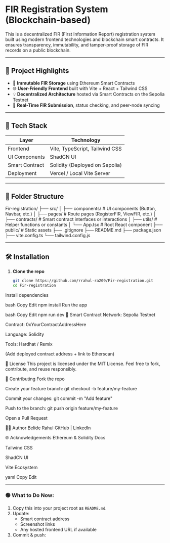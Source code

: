 # FIR Registration System (Blockchain-based)

This is a decentralized FIR (First Information Report) registration system built using modern frontend technologies and blockchain smart contracts. It ensures transparency, immutability, and tamper-proof storage of FIR records on a public blockchain.

---

## 🚀 Project Highlights

- 🔐 **Immutable FIR Storage** using Ethereum Smart Contracts
- 🌐 **User-Friendly Frontend** built with Vite + React + Tailwind CSS
- 💡 **Decentralized Architecture** hosted via Smart Contracts on the Sepolia Testnet
- 🧾 **Real-Time FIR Submission**, status checking, and peer-node syncing

---

## 🧱 Tech Stack

| Layer         | Technology                         |
|---------------|-------------------------------------|
| Frontend      | Vite, TypeScript, Tailwind CSS     |
| UI Components | ShadCN UI                          |
| Smart Contract| Solidity (Deployed on Sepolia)     |
| Deployment    | Vercel / Local Vite Server         |

---

## 📁 Folder Structure

Fir-registration/
├── src/
│ ├── components/ # UI components (Button, Navbar, etc.)
│ ├── pages/ # Route pages (RegisterFIR, ViewFIR, etc.)
│ ├── contracts/ # Smart contract interfaces or interactions
│ ├── utils/ # Helper functions or constants
│ └── App.tsx # Root React component
├── public/ # Static assets
├── .gitignore
├── README.md
├── package.json
├── vite.config.ts
└── tailwind.config.js


---

## 🛠️ Installation

1. **Clone the repo**
   ```bash
   git clone https://github.com/rrahul-ra209/Fir-registration.git
   cd Fir-registration
Install dependencies

bash
Copy
Edit
npm install
Run the app

bash
Copy
Edit
npm run dev
🔗 Smart Contract
Network: Sepolia Testnet

Contract: 0xYourContractAddressHere

Language: Solidity

Tools: Hardhat / Remix

(Add deployed contract address + link to Etherscan)


📄 License
This project is licensed under the MIT License.
Feel free to fork, contribute, and reuse responsibly.

🤝 Contributing
Fork the repo

Create your feature branch: git checkout -b feature/my-feature

Commit your changes: git commit -m "Add feature"

Push to the branch: git push origin feature/my-feature

Open a Pull Request

🙋‍♂️ Author
Belide Rahul
GitHub | LinkedIn

🌐 Acknowledgements
Ethereum & Solidity Docs

Tailwind CSS

ShadCN UI

Vite Ecosystem

yaml
Copy
Edit

---

### 🟢 What to Do Now:

1. Copy this into your project root as `README.md`.
2. Update:
   - Smart contract address
   - Screenshot links
   - Any hosted frontend URL if available
3. Commit & push:

```bash





